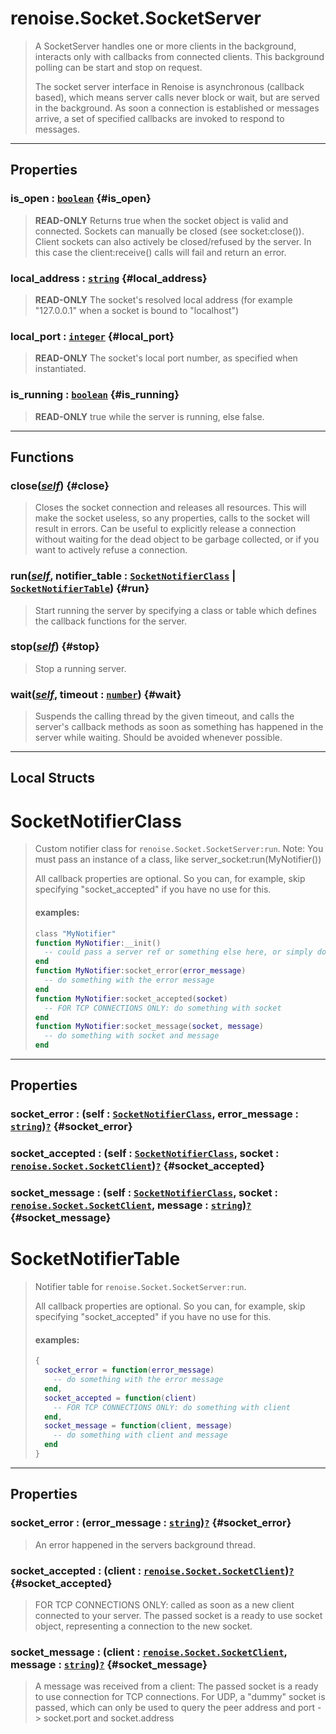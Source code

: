# renoise.Socket.SocketServer  
> A SocketServer handles one or more clients in the background, interacts
> only with callbacks from connected clients. This background polling can be
> start and stop on request.
> 
> The socket server interface in Renoise is asynchronous (callback based), which
> means server calls never block or wait, but are served in the background.
> As soon a connection is established or messages arrive, a set of specified
> callbacks are invoked to respond to messages.  

<!-- toc -->
  

---  
## Properties
### is_open : [`boolean`](../../API/builtins/boolean.md) {#is_open}
> **READ-ONLY** Returns true when the socket object is valid and connected.
> Sockets can manually be closed (see socket:close()). Client sockets can also
> actively be closed/refused by the server. In this case the client:receive()
> calls will fail and return an error.

### local_address : [`string`](../../API/builtins/string.md) {#local_address}
> **READ-ONLY** The socket's resolved local address (for example "127.0.0.1"
> when a socket is bound to "localhost")

### local_port : [`integer`](../../API/builtins/integer.md) {#local_port}
> **READ-ONLY** The socket's local port number, as specified when instantiated.

### is_running : [`boolean`](../../API/builtins/boolean.md) {#is_running}
> **READ-ONLY** true while the server is running, else false.

  

---  
## Functions
### close([*self*](../../API/builtins/self.md)) {#close}
> Closes the socket connection and releases all resources. This will make
> the socket useless, so any properties, calls to the socket will result in
> errors. Can be useful to explicitly release a connection without waiting for
> the dead object to be garbage collected, or if you want to actively refuse a
> connection.
### run([*self*](../../API/builtins/self.md), notifier_table : [`SocketNotifierClass`](#socketnotifierclass) | [`SocketNotifierTable`](#socketnotifiertable)) {#run}
> Start running the server by specifying a class or table which defines the
> callback functions for the server.
### stop([*self*](../../API/builtins/self.md)) {#stop}
> Stop a running server.
### wait([*self*](../../API/builtins/self.md), timeout : [`number`](../../API/builtins/number.md)) {#wait}
> Suspends the calling thread by the given timeout, and calls the server's
> callback methods as soon as something has happened in the server while
> waiting. Should be avoided whenever possible.  



---  
## Local Structs  
# SocketNotifierClass  
> Custom notifier class for `renoise.Socket.SocketServer:run`.
> Note: You must pass an instance of a class, like server_socket:run(MyNotifier())
> 
> All callback properties are optional. So you can, for example, skip specifying
> "socket_accepted" if you have no use for this.
> 
> #### examples:
> ```lua
> class "MyNotifier"
> function MyNotifier:__init()
>   -- could pass a server ref or something else here, or simply do nothing
> end
> function MyNotifier:socket_error(error_message)
>   -- do something with the error message
> end
> function MyNotifier:socket_accepted(socket)
>   -- FOR TCP CONNECTIONS ONLY: do something with socket
> end
> function MyNotifier:socket_message(socket, message)
>   -- do something with socket and message
> end
> ```  

<!-- toc -->
  

---  
## Properties
### socket_error : (self : [`SocketNotifierClass`](#socketnotifierclass), error_message : [`string`](../../API/builtins/string.md))[`?`](../../API/builtins/nil.md) {#socket_error}
### socket_accepted : (self : [`SocketNotifierClass`](#socketnotifierclass), socket : [`renoise.Socket.SocketClient`](../../API/renoise/renoise.Socket.SocketClient.md))[`?`](../../API/builtins/nil.md) {#socket_accepted}
### socket_message : (self : [`SocketNotifierClass`](#socketnotifierclass), socket : [`renoise.Socket.SocketClient`](../../API/renoise/renoise.Socket.SocketClient.md), message : [`string`](../../API/builtins/string.md))[`?`](../../API/builtins/nil.md) {#socket_message}
  

  
# SocketNotifierTable  
> Notifier table for `renoise.Socket.SocketServer:run`.
> 
> All callback properties are optional. So you can, for example, skip specifying
> "socket_accepted" if you have no use for this.
> 
> #### examples:
> ```lua
> {
>   socket_error = function(error_message)
>     -- do something with the error message
>   end,
>   socket_accepted = function(client)
>     -- FOR TCP CONNECTIONS ONLY: do something with client
>   end,
>   socket_message = function(client, message)
>     -- do something with client and message
>   end
> }
> ```  

<!-- toc -->
  

---  
## Properties
### socket_error : (error_message : [`string`](../../API/builtins/string.md))[`?`](../../API/builtins/nil.md) {#socket_error}
> An error happened in the servers background thread.

### socket_accepted : (client : [`renoise.Socket.SocketClient`](../../API/renoise/renoise.Socket.SocketClient.md))[`?`](../../API/builtins/nil.md) {#socket_accepted}
> FOR TCP CONNECTIONS ONLY: called as soon as a new client
> connected to your server. The passed socket is a ready to use socket
> object, representing a connection to the new socket.

### socket_message : (client : [`renoise.Socket.SocketClient`](../../API/renoise/renoise.Socket.SocketClient.md), message : [`string`](../../API/builtins/string.md))[`?`](../../API/builtins/nil.md) {#socket_message}
> A message was received from a client: The passed socket is a ready
> to use connection for TCP connections. For UDP, a "dummy" socket is
> passed, which can only be used to query the peer address and port
> -> socket.port and socket.address

  

  

